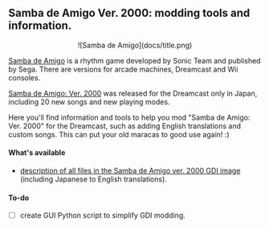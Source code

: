 ## Samba de Amigo Ver. 2000: modding tools and information.
<div class="separator" style="clear: both; text-align: center;">
![Samba de Amigo](docs/title.png)
</div>

[Samba de Amigo](https://en.wikipedia.org/wiki/Samba_de_amigo) is a rhythm game developed by Sonic Team and published by Sega. There are versions for arcade machines, Dreamcast and Wii consoles.

[Samba de Amigo: Ver. 2000](https://en.wikipedia.org/wiki/Samba_de_amigo#Ver._2000) was released for the Dreamcast only in Japan, including 20 new songs and new playing modes.

Here you'll find information and tools to help you mod "Samba de Amigo: Ver. 2000" for the Dreamcast, such as adding English translations and custom songs. This can put your old maracas to good use again! :)

#### What's available
 - [description of all files in the Samba de Amigo ver. 2000 GDI image](docs/list%20of%20Sda2K%20files.txt) (including Japanese to English translations).
 
 #### To-do
 - [ ] create GUI Python script to simplify GDI modding.
